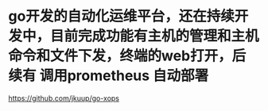 #   go开发的自动化运维平台，还在持续开发中，目前完成功能有主机的管理和主机命令和文件下发，终端的web打开，后续有 调用prometheus 自动部署 

https://github.com/jkuup/go-xops   
